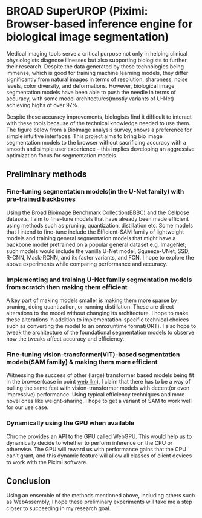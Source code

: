# BROAD SuperUROP (Piximi: Browser-based inference engine for biological image segmentation)

Medical imaging tools serve a critical purpose not only in helping clinical physiologists diagnose illnesses but also supporting biologists to further their research. Despite the data generated by these technologies being immense, which is good for training machine learning models, they differ significantly from natural images in terms of resolution, sharpness, noise levels, color diversity, and deformations. However, biological image segmentation models have been able to push the needle in terms of accuracy, with some model architectures(mostly variants of U-Net) achieving highs of over 97%. 

Despite these accuracy improvements, biologists find it difficult to interact with these tools because of the technical knowledge needed to use them. The figure below from a BioImage analysis survey, shows a preference for simple intuitive interfaces.
This project aims to bring bio image segmentation models to the browser without sacrificing accuracy with a smooth and simple user experience – this implies developing an aggressive optimization focus for segmentation models.

## Preliminary methods
### Fine-tuning segmentation models(in the U-Net family) with pre-trained backbones
Using the Broad Bioimage Benchmark Collection(BBBC) and the Cellpose datasets, I aim to fine-tune models that have already been made efficient using methods such as pruning, quantization, distillation etc. Some models that I intend to fine-tune include the Efficient-SAM family of lightweight models and training general segmentation models that might have a backbone model pretrained on a popular general dataset e.g. ImageNet; such models would include the vanilla U-Net model, Squeeze-UNet, SSD, R-CNN, Mask-RCNN, and its faster variants, and FCN.
I hope to explore the above experiments while comparing performance and accuracy.

### Implementing and training U-Net family segmentation models from scratch then making them efficient
A key part of making models smaller is making them more sparse by pruning, doing quantization, or running distillation. These are direct alterations to the model without changing its architecture. I hope to make these alterations in addition to implementation-specific technical choices such as converting the model to an onnxruntime format(ORT).
I also hope to tweak the architecture of the foundational segmentation models to observe how the tweaks affect accuracy and efficiency.

### Fine-tuning vision-transformer(ViT)-based segmentation models(SAM family) & making them more efficient
Witnessing the success of other (large) transformer based models being fit in the browser(case in point [web llm](https://webllm.mlc.ai/)), I claim that there has to be a way of pulling the same feat with vision-transformer models with decent(or even impressive) performance. Using typical efficiency techniques and more novel ones like weight-sharing, I hope to get a variant of SAM to work well for our use case.

### Dynamically using the GPU when available
Chrome provides an API to the GPU called WebGPU. This would help us to dynamically decide to whether to perform inference on the CPU or otherwise. The GPU will reward us with performance gains that the CPU can’t grant, and this dynamic feature will allow all classes of client devices to work with the Piximi software.

## Conclusion
Using an ensemble of the methods mentioned above, including others such as WebAssembly, I hope these preliminary experiments will take me a step closer to succeeding in my research goal.
